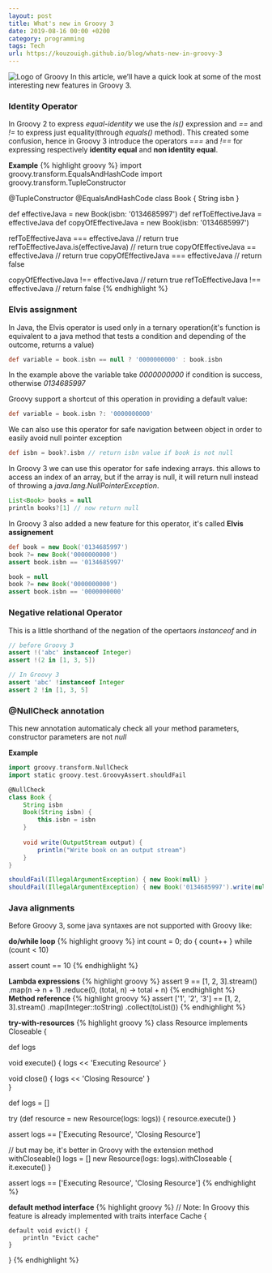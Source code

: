 ```yaml
---
layout: post
title: What's new in Groovy 3
date: 2019-08-16 00:00 +0200
category: programming
tags: Tech
url: https://kouzouigh.github.io/blog/whats-new-in-groovy-3
---
```


![Logo of Groovy](https://upload.wikimedia.org/wikipedia/commons/3/36/Groovy-logo.svg)
In this article, we’ll have a quick look at some of the most interesting new features in Groovy 3.

### Identity Operator
In Groovy 2 to express _equal-identity_ we use the _is()_ expression and  _==_ and _!=_ to express just equality(through _equals()_ method). This created some confusion, hence in Groovy 3 introduce the operators _===_ and _!==_ for expressing respectively **identity equal** and **non identity equal**.

**Example**
{% highlight groovy %}
import groovy.transform.EqualsAndHashCode
import groovy.transform.TupleConstructor

@TupleConstructor
@EqualsAndHashCode
class Book { String isbn }

def effectiveJava = new Book(isbn: '0134685997')
def refToEffectiveJava = effectiveJava
def copyOfEffectiveJava = new Book(isbn: '0134685997') 

refToEffectiveJava === effectiveJava // return true
refToEffectiveJava.is(effectiveJava) // return true
copyOfEffectiveJava == effectiveJava // return true
copyOfEffectiveJava === effectiveJava // return false

copyOfEffectiveJava !== effectiveJava // return true
refToEffectiveJava !== effectiveJava  // return false
{% endhighlight %}

### Elvis assignment
In Java, the Elvis operator is used only in a ternary operation(it's function is equivalent to a
java method that tests a condition and depending of the outcome, returns a value)
```groovy
def variable = book.isbn == null ? '0000000000' : book.isbn
```
In the example above the variable take _0000000000_ if condition is success, otherwise _0134685997_

Groovy support a shortcut of this operation in providing a default value:
```groovy
def variable = book.isbn ?: '0000000000'
```

We can also use this operator for safe navigation between object in order to easily avoid null pointer exception
```groovy
def isbn = book?.isbn // return isbn value if book is not null
```

In Groovy 3 we can use this operator for safe indexing arrays. this allows to access an index of an array, but if
the array is null, it will return null instead of throwing a _java.lang.NullPointerException_.
```groovy
List<Book> books = null
println books?[1] // now return null
```

In Groovy 3 also added a new feature for this operator, it's called **Elvis assignement**
```groovy
def book = new Book('0134685997')
book ?= new Book('0000000000')
assert book.isbn == '0134685997'

book = null
book ?= new Book('0000000000')
assert book.isbn == '0000000000'
```
### Negative relational Operator
This is a little shorthand of the negation of the opertaors _instanceof_ and _in_
```groovy
// before Groovy 3
assert !('abc' instanceof Integer)
assert !(2 in [1, 3, 5])

// In Groovy 3
assert 'abc' !instanceof Integer
assert 2 !in [1, 3, 5]
```

### @NullCheck annotation
This new annotation automaticaly check all your method parameters, constructor parameters are not _null_

**Example**
```groovy
import groovy.transform.NullCheck
import static groovy.test.GroovyAssert.shouldFail

@NullCheck
class Book { 
    String isbn 
    Book(String isbn) {
        this.isbn = isbn
    }
    
    void write(OutputStream output) {
        println("Write book on an output stream")
    }
}

shouldFail(IllegalArgumentException) { new Book(null) }
shouldFail(IllegalArgumentException) { new Book('0134685997').write(null) }
```
### Java alignments
Before Groovy 3, some java syntaxes are not supported with Groovy like:

**do/while loop**
{% highlight groovy %}
int count = 0;
do {
  count++
} while (count < 10)

assert count == 10
{% endhighlight %}

**Lambda expressions**
{% highlight groovy %}
assert 9 == [1, 2, 3].stream()
                     .map(n -> n + 1)
                     .reduce(0, (total, n) -> total + n)
{% endhighlight %}
**Method reference**
{% highlight groovy %}
assert ['1', '2', '3'] == [1, 2, 3].stream()
                                   .map(Integer::toString)
                                   .collect(toList())
{% endhighlight %}                                   

**try-with-resources**
{% highlight groovy %}
class Resource implements Closeable {
 
 def logs
 
 void execute() {
    logs << 'Executing Resource'
 }
     
 void close() {
    logs << 'Closing Resource'
 }   
}

def logs = []

try (def resource = new Resource(logs: logs)) {
    resource.execute()
}

assert logs == ['Executing Resource', 'Closing Resource']

// but may be, it's better in Groovy with the extension method withCloseable()
logs = []
new Resource(logs: logs).withCloseable {
    it.execute()
}

assert logs == ['Executing Resource', 'Closing Resource']
{% endhighlight %}

**default method interface**
{% highlight groovy %}
// Note: In Groovy this feature is already implemented with traits
interface Cache {
    
    default void evict() {
        println "Evict cache"
    }
}
{% endhighlight %}